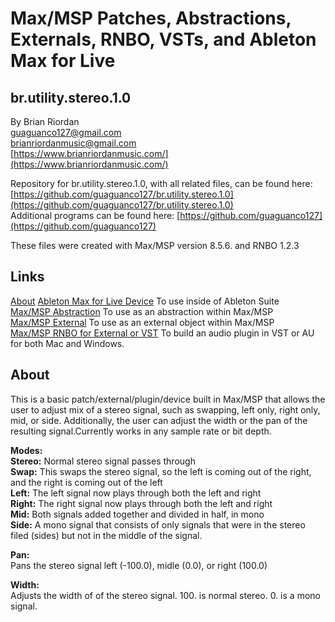 # Max/MSP Patches, Abstractions, Externals, RNBO, VSTs, and Ableton Max for Live 

## br.utility.stereo.1.0



By Brian Riordan  
[guaguanco127@gmail.com](mailto:guaguanco127@gmail.com)  
[brianriordanmusic@gmail.com](mailto:brianriordanmusic@gmail.com)  
[https://www.brianriordanmusic.com/](https://www.brianriordanmusic.com/) 
  
Repository for br.utility.stereo.1.0, with all related files, can be found here: [https://github.com/guaguanco127/br.utility.stereo.1.0](https://github.com/guaguanco127/br.utility.stereo.1.0)  
Additional programs can be found here: [https://github.com/guaguanco127](https://github.com/guaguanco127)

These files were created with Max/MSP version 8.5.6. and RNBO 1.2.3

## Links

[About](#About) 
[Ableton Max for Live Device](https://github.com/guaguanco127/br.utility.stereo.1.0/tree/main/Ableton%20Max%20For%20Live) To use inside of Ableton Suite   
[Max/MSP Abstraction](https://github.com/guaguanco127/br.utility.stereo.1.0/tree/main/MaxMSP%20Abstraction) To use as an abstraction within Max/MSP   
[Max/MSP External](https://github.com/guaguanco127/br.utility.stereo.1.0/tree/main/MaxMSP%20External) To use as an external object within Max/MSP     
[Max/MSP RNBO for External or VST](https://github.com/guaguanco127/br.utility.stereo.1.0/tree/main/RNBO%20Patchers%20for%20External%20or%20VST) To build an audio plugin in VST or AU for both Mac and Windows.   

## <a name="About"></a>About

This is a basic patch/external/plugin/device built in Max/MSP that allows the user to adjust mix of a stereo signal, such as swapping, left only, right only, mid, or side. Additionally, the user can adjust the width or the pan of the resulting signal.Currently works in any sample rate or bit depth.
  
**Modes:**   
**Stereo:** Normal stereo signal passes through  
**Swap:** This swaps the stereo signal, so the left is coming out of the right, and the right is coming out of the left  
**Left:** The left signal now plays through both the left and right  
**Right:** The right signal now plays through both the left and right  
**Mid:** Both signals added together and divided in half, in mono  
**Side:** A mono signal that consists of only signals that were in the stereo filed (sides) but not in the middle of the signal. 

**Pan:**  
Pans the stereo signal left (-100.0), midle (0.0), or right (100.0)

**Width:**  
Adjusts the width of of the stereo signal. 100. is normal stereo. 0. is a mono signal.
